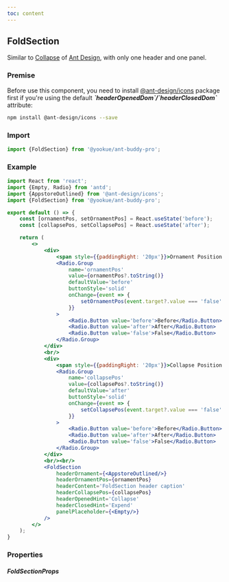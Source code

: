```yaml
---
toc: content
---
```


## FoldSection

Similar to [Collapse](https://4x.ant.design/components/collapse/) of [Ant Design](https://ant.design/), with only one header and one panel.

### Premise

<Alert type='info'>
  Before use this component, you need to install <a href='https://github.com/ant-design/ant-design-icons' target='_blank'>@ant-design/icons</a> package first if you're using the default <b><i>`headerOpenedDom`/`headerClosedDom`</i></b> attribute:
</Alert>

```bash
npm install @ant-design/icons --save
```

### Import

```jsx | pure
import {FoldSection} from '@yookue/ant-buddy-pro';
```

### Example

```jsx
import React from 'react';
import {Empty, Radio} from 'antd';
import {AppstoreOutlined} from '@ant-design/icons';
import {FoldSection} from '@yookue/ant-buddy-pro';

export default () => {
    const [ornamentPos, setOrnamentPos] = React.useState('before');
    const [collapsePos, setCollapsePos] = React.useState('after');

    return (
        <>
            <div>
                <span style={{paddingRight: '20px'}}>Ornament Position:</span>
                <Radio.Group
                    name='ornamentPos'
                    value={ornamentPos?.toString()}
                    defaultValue='before'
                    buttonStyle='solid'
                    onChange={event => {
                        setOrnamentPos(event.target?.value === 'false' ? false : event.target?.value);
                    }}
                >
                    <Radio.Button value='before'>Before</Radio.Button>
                    <Radio.Button value='after'>After</Radio.Button>
                    <Radio.Button value='false'>False</Radio.Button>
                </Radio.Group>
            </div>
            <br/>
            <div>
                <span style={{paddingRight: '20px'}}>Collapse Position:</span>
                <Radio.Group
                    name='collapsePos'
                    value={collapsePos?.toString()}
                    defaultValue='after'
                    buttonStyle='solid'
                    onChange={event => {
                        setCollapsePos(event.target?.value === 'false' ? false : event.target?.value);
                    }}
                >
                    <Radio.Button value='before'>Before</Radio.Button>
                    <Radio.Button value='after'>After</Radio.Button>
                    <Radio.Button value='false'>False</Radio.Button>
                </Radio.Group>
            </div>
            <br/><br/>
            <FoldSection
                headerOrnament={<AppstoreOutlined/>}
                headerOrnamentPos={ornamentPos}
                headerContent='FoldSection header caption'
                headerCollapsePos={collapsePos}
                headerOpenedHint='Collapse'
                headerClosedHint='Expend'
                panelPlaceholder={<Empty/>}
            />
        </>
    );
}
```

### Properties

##### FoldSectionProps

<API src="@/layout/FoldSection/index.tsx" hideTitle></API>
